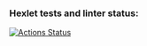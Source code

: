 ### Hexlet tests and linter status:
[![Actions Status](https://github.com/Dddarknight/python-project-lvl2/workflows/hexlet-check/badge.svg)](https://github.com/Dddarknight/python-project-lvl2/actions)